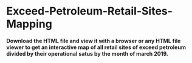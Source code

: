 # Exceed-Petroleum-Retail-Sites-Mapping
**Download the HTML file and view it with a browser or any HTML file viewer to get an interactive map of all retail sites of exceed petroleum divided by their operational satus by the month of march 2019.**
